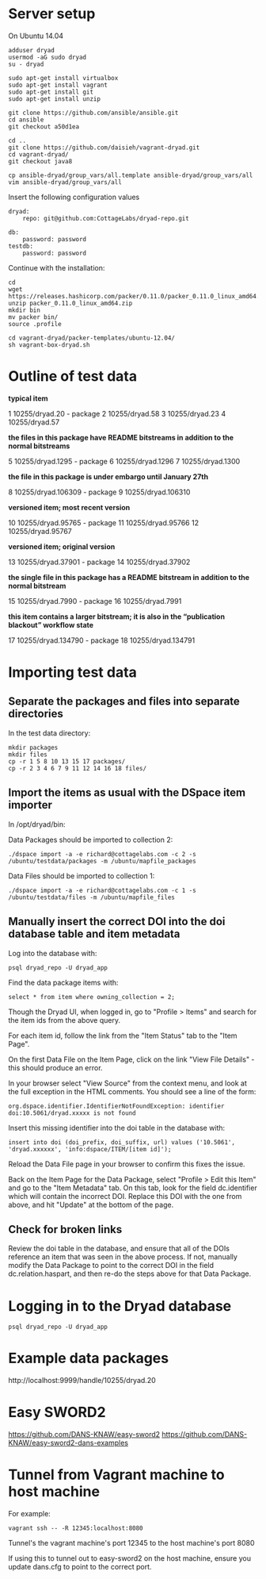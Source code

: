 # Server setup

On Ubuntu 14.04

    adduser dryad
    usermod -aG sudo dryad
    su - dryad

    sudo apt-get install virtualbox
    sudo apt-get install vagrant
    sudo apt-get install git
    sudo apt-get install unzip
    
    git clone https://github.com/ansible/ansible.git
    cd ansible
    git checkout a50d1ea
    
    cd ..
    git clone https://github.com/daisieh/vagrant-dryad.git
    cd vagrant-dryad/
    git checkout java8
    
    cp ansible-dryad/group_vars/all.template ansible-dryad/group_vars/all
    vim ansible-dryad/group_vars/all
    
Insert the following configuration values

    dryad:
        repo: git@github.com:CottageLabs/dryad-repo.git
        
    db:
        password: password
    testdb:
        password: password

Continue with the installation:

    cd
    wget https://releases.hashicorp.com/packer/0.11.0/packer_0.11.0_linux_amd64.zip
    unzip packer_0.11.0_linux_amd64.zip
    mkdir bin
    mv packer bin/
    source .profile
    
    cd vagrant-dryad/packer-templates/ubuntu-12.04/
    sh vagrant-box-dryad.sh
    
    

# Outline of test data

**typical item**

1 10255/dryad.20 - package
2 10255/dryad.58
3 10255/dryad.23
4 10255/dryad.57

**the files in this package have README bitstreams in addition to the normal bitstreams**

5 10255/dryad.1295 - package
6 10255/dryad.1296
7 10255/dryad.1300

**the file in this package is under embargo until January 27th**

8 10255/dryad.106309 - package
9 10255/dryad.106310

**versioned item; most recent version**

10 10255/dryad.95765 - package
11 10255/dryad.95766
12 10255/dryad.95767

**versioned item; original version**

13 10255/dryad.37901 - package
14 10255/dryad.37902

**the single file in this package has a README bitstream in addition to the normal bitstream**

15 10255/dryad.7990 - package
16 10255/dryad.7991

**this item contains a larger bitstream; it is also in the “publication blackout” workflow state**

17 10255/dryad.134790 - package
18 10255/dryad.134791

# Importing test data

## Separate the packages and files into separate directories

In the test data directory:

    mkdir packages
    mkdir files
    cp -r 1 5 8 10 13 15 17 packages/
    cp -r 2 3 4 6 7 9 11 12 14 16 18 files/


## Import the items as usual with the DSpace item importer

In /opt/dryad/bin:

Data Packages should be imported to collection 2:

    ./dspace import -a -e richard@cottagelabs.com -c 2 -s /ubuntu/testdata/packages -m /ubuntu/mapfile_packages

Data Files should be imported to collection 1:

    ./dspace import -a -e richard@cottagelabs.com -c 1 -s /ubuntu/testdata/files -m /ubuntu/mapfile_files

## Manually insert the correct DOI into the doi database table and item metadata

Log into the database with:

    psql dryad_repo -U dryad_app

Find the data package items with:

    select * from item where owning_collection = 2;

Though the Dryad UI, when logged in, go to "Profile > Items" and search for the item ids from the above query.
  
For each item id, follow the link from the "Item Status" tab to the "Item Page".

On the first Data File on the Item Page, click on the link "View File Details" - this should produce an error.

In your browser select "View Source" from the context menu, and look at the full exception in the HTML comments.  You should see a line of the form:

    org.dspace.identifier.IdentifierNotFoundException: identifier doi:10.5061/dryad.xxxxx is not found

Insert this missing identifier into the doi table in the database with:

    insert into doi (doi_prefix, doi_suffix, url) values ('10.5061', 'dryad.xxxxxx', 'info:dspace/ITEM/[item id]');

Reload the Data File page in your browser to confirm this fixes the issue.

Back on the Item Page for the Data Package, select "Profile > Edit this Item" and go to the "Item Metadata" tab.  On this tab, look for the field dc.identifier
which will contain the incorrect DOI.  Replace this DOI with the one from above, and hit "Update" at the bottom of the page.

## Check for broken links

Review the doi table in the database, and ensure that all of the DOIs reference an item that was seen in the above process.  If not,
manually modify the Data Package to point to the correct DOI in the field dc.relation.haspart, and then re-do the steps above
for that Data Package.

# Logging in to the Dryad database

    psql dryad_repo -U dryad_app

# Example data packages

http://localhost:9999/handle/10255/dryad.20

# Easy SWORD2

https://github.com/DANS-KNAW/easy-sword2
https://github.com/DANS-KNAW/easy-sword2-dans-examples

# Tunnel from Vagrant machine to host machine

For example:

    vagrant ssh -- -R 12345:localhost:8080
    
Tunnel's the vagrant machine's port 12345 to the host machine's port 8080

If using this to tunnel out to easy-sword2 on the host machine, ensure you update dans.cfg to point to the correct port.